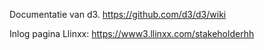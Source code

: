 Documentatie van d3.
https://github.com/d3/d3/wiki

Inlog pagina Llinxx:
https://www3.llinxx.com/stakeholderhh

